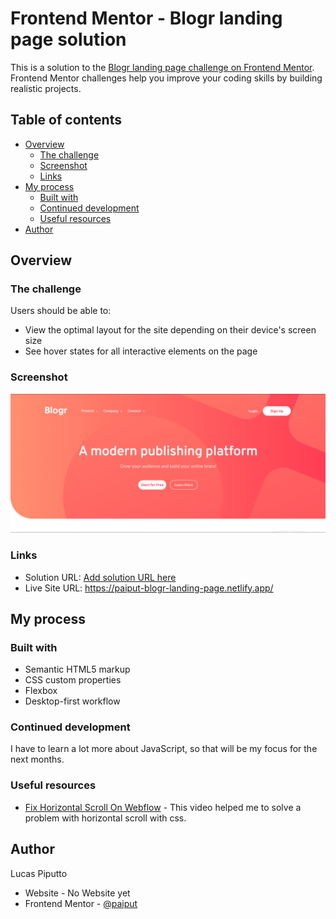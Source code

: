 # Frontend Mentor - Blogr landing page solution

This is a solution to the [Blogr landing page challenge on Frontend Mentor](https://www.frontendmentor.io/challenges/blogr-landing-page-EX2RLAApP). Frontend Mentor challenges help you improve your coding skills by building realistic projects. 

## Table of contents

- [Overview](#overview)
  - [The challenge](#the-challenge)
  - [Screenshot](#screenshot)
  - [Links](#links)
- [My process](#my-process)
  - [Built with](#built-with)
  - [Continued development](#continued-development)
  - [Useful resources](#useful-resources)
- [Author](#author)

## Overview

### The challenge

Users should be able to:

- View the optimal layout for the site depending on their device's screen size
- See hover states for all interactive elements on the page

### Screenshot

![](assets/images/Screenshot_1.png)

### Links

- Solution URL: [Add solution URL here](https://your-solution-url.com)
- Live Site URL: https://paiput-blogr-landing-page.netlify.app/

## My process

### Built with

- Semantic HTML5 markup
- CSS custom properties
- Flexbox
- Desktop-first workflow

### Continued development

I have to learn a lot more about JavaScript, so that will be my focus for the next months.

### Useful resources

- [Fix Horizontal Scroll On Webflow](https://www.youtube.com/watch?v=w2Vcz3rik3E) - This video helped me to solve a problem with horizontal scroll with css.

## Author

Lucas Piputto

- Website - No Website yet
- Frontend Mentor - [@paiput](https://www.frontendmentor.io/profile/paiput)
